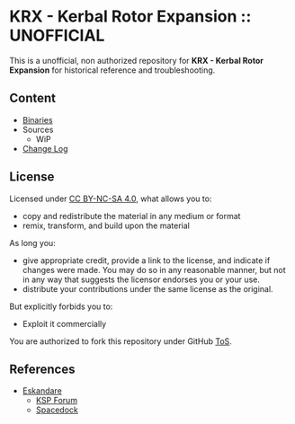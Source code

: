 # KRX - Kerbal Rotor Expansion :: UNOFFICIAL

This is a unofficial, non authorized repository for **KRX - Kerbal Rotor Expansion** for historical reference and troubleshooting.


## Content
* [Binaries](https://github.com/net-lisias-ksph/KRX/tree/Archive)
* Sources
	+ WiP
* [Change Log](./CHANGE_LOG.md)


## License

Licensed under [CC BY-NC-SA 4.0](https://creativecommons.org/licenses/by-nc-nd/4.0/?), what allows you to:

* copy and redistribute the material in any medium or format
* remix, transform, and build upon the material

As long you:

* give appropriate credit, provide a link to the license, and indicate if changes were made. You may do so in any reasonable manner, but not in any way that suggests the licensor endorses you or your use.
* distribute your contributions under the same license as the original.

But explicitly forbids you to:

* Exploit it commercially

You are authorized to fork this repository under GitHub [ToS](https://help.github.com/articles/github-terms-of-service/).


## References

* [Eskandare](https://forum.kerbalspaceprogram.com/index.php?/profile/62742-eskandare/)
	+ [KSP Forum](https://forum.kerbalspaceprogram.com/index.php?/topic/142866-*)
	+ [Spacedock](https://spacedock.info/mod/810/K.R.X.%20%20Kerbal%20Rotor%20Expansion)
